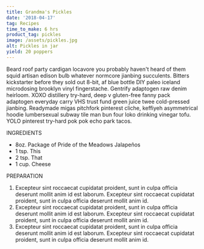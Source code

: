 ```yaml
---
title: Grandma's Pickles
date: '2018-04-17'
tag: Recipes
time_to_make: 6 hrs
product_tag: pickles
image: /assets/pickles.jpg
alt: Pickles in jar
yield: 20 poppers
---
```


Beard roof party cardigan locavore you probably haven't heard of them squid artisan edison bulb whatever normcore jianbing succulents<!-- end -->. Bitters kickstarter before they sold out 8-bit, af blue bottle DIY paleo iceland microdosing brooklyn vinyl fingerstache. Gentrify adaptogen raw denim heirloom. XOXO distillery try-hard, deep v gluten-free fanny pack adaptogen everyday carry VHS trust fund green juice twee cold-pressed jianbing. Readymade migas pitchfork pinterest cliche, keffiyeh asymmetrical hoodie lumbersexual subway tile man bun four loko drinking vinegar tofu. YOLO pinterest try-hard pok pok echo park tacos.

INGREDIENTS

* 8oz. Package of Pride of the Meadows Jalapeños
* 1 tsp. This
* 2 tsp. That
* 1 cup. Cheese

PREPARATION

1.  Excepteur sint roccaecat cupidatat proident, sunt in culpa officia deserunt mollit anim id est laborum. Excepteur sint roccaecat cupidatat proident, sunt in culpa officia deserunt mollit anim id.
1.  Excepteur sint roccaecat cupidatat proident, sunt in culpa officia deserunt mollit anim id est laborum. Excepteur sint roccaecat cupidatat proident, sunt in culpa officia deserunt mollit anim id.
1.  Excepteur sint roccaecat cupidatat proident, sunt in culpa officia deserunt mollit anim id est laborum. Excepteur sint roccaecat cupidatat proident, sunt in culpa officia deserunt mollit anim id.
